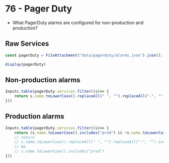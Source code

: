 # 76 - Pager Duty

<div class="note" label="Questions">

- What PagerDuty alarms are configured for non-production and production?

</div>

## Raw Services

```js
const pagerDuty = FileAttachment("data/pagerduty/alarms.json").json();
```

```js
display(pagerDuty)
```

## Non-production alarms
```js
Inputs.table(pagerDuty.services.filter((s)=> {
    return s.name.toLowerCase().replaceAll(" ", "").replaceAll("-", "").includes("nonprod")
}))
```

## Production alarms

```js
Inputs.table(pagerDuty.services.filter((s)=> {
    return (s.name.toLowerCase().includes("prod") && !s.name.toLowerCase().replaceAll(" ", "").replaceAll("-", "").includes("nonprod"))
    // return 
    // s.name.toLowerCase().replaceAll(" ", "").replaceAll("-", "").includes("nonprod")
    // &&
    // s.name.toLowerCase().includes("prod")
}))
```

